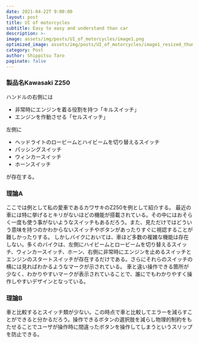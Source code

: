 ```yaml
---
date: 2021-04-22T 9:00:00
layout: post
title: UI of motorcycles
subtitle: Easy to easy and understand than car
description: >-
image: assets/img/posts/UI_of_motorcycles/image1.png
optimized_image: assets/img/posts/UI_of_motorcycles/image1_resized_thumbnail.png
category: Post
author: Shippitsu Taro
paginate: false
---
```


### 製品名Kawasaki Z250
ハンドルの右側には
- 非常時にエンジンを着る役割を持つ「キルスイッチ」
- エンジンを作動させる「セルスイッチ」

左側に
- ヘッドライトのロービームとハイビームを切り替えるスイッチ
- パッシングスイッチ
- ウィンカースイッチ
- ホーンスイッチ

が存在する。

### 理論A
ここでは例として私の愛車であるカワサキのZ250を例として紹介する。
最近の車には特に挙げるとキリがないほどの機能が搭載されている。その中にはおそらく一度も使う事がないようなスイッチもあるだろう。また、見ただけではどういう意味を持つのかわからないスイッチやボタンがあったりすぐに視認することが難しかったりする。
しかしバイクにおいては、車ほど多数の複雑な機能は存在しない。多くのバイクは、左側にハイビームとロービームを切り替えるスイッチ、ウィンカースイッチ、ホーン、右側に非常時にエンジンを止めるスイッチとエンジンのスタートスイッチが存在するだけである。さらにそれらのスイッチの横には見ればわかるようなマークが示されている。
車と違い操作できる箇所が少なく、わかりやすいマークが表示されていることで、誰にでもわかりやすく操作しやすいデザインとなっている。

### 理論B
車と比較するとスイッチ類が少ない。この時点で車と比較してエラーを減らすことができると分かるだろう。操作できるボタンの選択肢を減らし物理的制約をもたせることでユーザが操作時に間違ったボタンを操作してしまうというスリップを防止できる。
